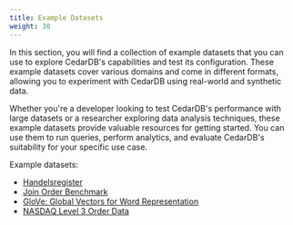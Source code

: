 ```yaml
---
title: Example Datasets
weight: 30
---
```


In this section, you will find a collection of example datasets that you can use to explore CedarDB's capabilities and test its configuration.
These example datasets cover various domains and come in different formats, allowing you to experiment with CedarDB using real-world and synthetic data.

Whether you're a developer looking to test CedarDB's performance with large datasets or a researcher exploring data analysis techniques, these example datasets provide valuable resources for getting started. You can use them to run queries, perform analytics, and evaluate CedarDB's suitability for your specific use case.

Example datasets:
 * [Handelsregister](./handelsregister)
 * [Join Order Benchmark](./job)
 * [GloVe: Global Vectors for Word Representation](./glove)
 * [NASDAQ Level 3 Order Data](./nasdaq)

